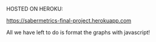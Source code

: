 HOSTED ON HEROKU:

https://sabermetrics-final-project.herokuapp.com

All we have left to do is format the graphs with javascript!
